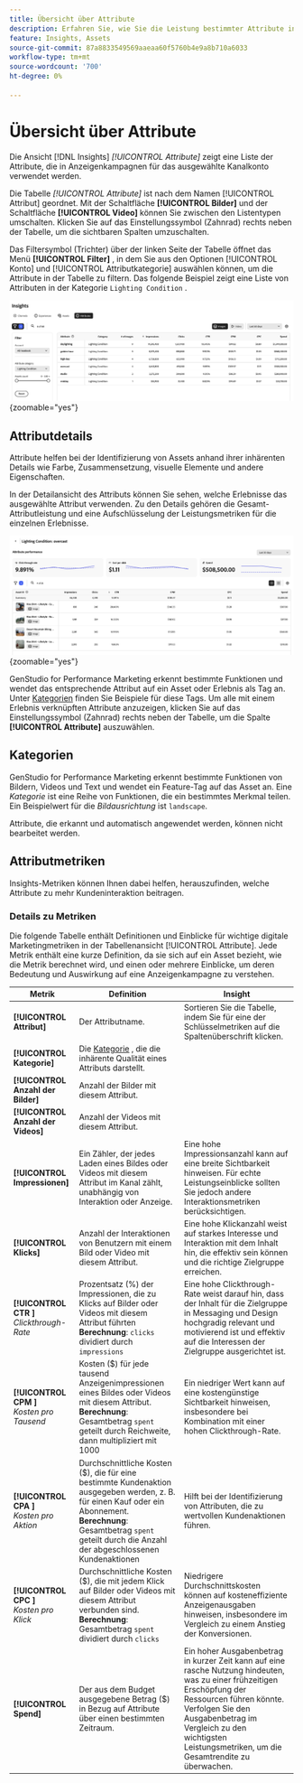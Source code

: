 ```yaml
---
title: Übersicht über Attribute
description: Erfahren Sie, wie Sie die Leistung bestimmter Attribute in Adobe GenStudio for Performance Marketing bewerten.
feature: Insights, Assets
source-git-commit: 87a8833549569aaeaa60f5760b4e9a8b710a6033
workflow-type: tm+mt
source-wordcount: '700'
ht-degree: 0%

---
```


# Übersicht über Attribute

Die Ansicht [!DNL Insights] _[!UICONTROL Attribute]_ zeigt eine Liste der Attribute, die in Anzeigenkampagnen für das ausgewählte Kanalkonto verwendet werden.

Die Tabelle _[!UICONTROL Attribute]_ ist nach dem Namen [!UICONTROL Attribut] geordnet. Mit der Schaltfläche **[!UICONTROL Bilder]** und der Schaltfläche **[!UICONTROL Video]** können Sie zwischen den Listentypen umschalten. Klicken Sie auf das Einstellungssymbol (Zahnrad) rechts neben der Tabelle, um die sichtbaren Spalten umzuschalten.

Das Filtersymbol (Trichter) über der linken Seite der Tabelle öffnet das Menü **[!UICONTROL Filter]** , in dem Sie aus den Optionen [!UICONTROL Konto] und [!UICONTROL Attributkategorie] auswählen können, um die Attribute in der Tabelle zu filtern. Das folgende Beispiel zeigt eine Liste von Attributen in der Kategorie `Lighting Condition` .

![Filter und Tabelle der Attribute](/help/assets/insights-attributes-filter.png){zoomable="yes"}

## Attributdetails

Attribute helfen bei der Identifizierung von Assets anhand ihrer inhärenten Details wie Farbe, Zusammensetzung, visuelle Elemente und andere Eigenschaften.

In der Detailansicht des Attributs können Sie sehen, welche Erlebnisse das ausgewählte Attribut verwenden. Zu den Details gehören die Gesamt-Attributleistung und eine Aufschlüsselung der Leistungsmetriken für die einzelnen Erlebnisse.

![Attribute Performance metrics](/help/assets/insights-attribute-details.png){zoomable="yes"}

GenStudio for Performance Marketing erkennt bestimmte Funktionen und wendet das entsprechende Attribut auf ein Asset oder Erlebnis als Tag an. Unter [Kategorien](#categories) finden Sie Beispiele für diese Tags. Um alle mit einem Erlebnis verknüpften Attribute anzuzeigen, klicken Sie auf das Einstellungssymbol (Zahnrad) rechts neben der Tabelle, um die Spalte **[!UICONTROL Attribute]** auszuwählen.

## Kategorien

GenStudio for Performance Marketing erkennt bestimmte Funktionen von Bildern, Videos und Text und wendet ein Feature-Tag auf das Asset an. Eine _Kategorie_ ist eine Reihe von Funktionen, die ein bestimmtes Merkmal teilen. Ein Beispielwert für die _Bildausrichtung_ ist `landscape`.

Attribute, die erkannt und automatisch angewendet werden, können nicht bearbeitet werden.

<!--
Select any of the following to open a detailed list of feature categories:

+++**Image features**

| Category               | Values                              |
| ---------------------- | ----------------------------------- |
| Background Colors      | 14 colors |
| Camera Position        | - `low angle`, `high angle`, `dutch angle`<br>- `overhead view`, `eye level`,`bird's eye view` |
| Camera Proximity       | `close up`, `mid shot`, `long shot` |
| Camera Setting         | - `fast shutter speed`, `long exposure`, `double exposure`<br>- `normal mode`, `flash`, `macro`, `wide-angle`<br>- `black and white`, `surreal`<br>- `bokeh blur`, `motion blur`, `tilt-shift blur` |
| Foreground Colors      | 14 colors |
| Image Type             | `photograph`, `sketch`, `painting`, `digital cartoon`, `infographics`, `graphic design`, `collage`, `screenshot` |
| Lighting Condition     | golden hour, blue hour, midday, overcast, night, high-key, low-key, daylight, incandescent, fluorescent, colorful, studio |
| Objects                | The items, entities, and elements that are visible, such as `lighthouse`, `orchid`, or `tunnel`. |
| Orientation            | Examples: `landscape`, `portrait`, `square` |
| Overall Tone           | `warm`, `cool`, `neutral` |
| People Categories      | Examples: `person`, `social group`, `people`, `kid` |
| Photography Styles     | `aerial photography`, `aerial photography`, `architectural photography`, `astrophotography`, `black and white photography`, `business photography`, `cityscape photography`, `commercial photography`, `composite photography`, `creative photography`, `editorial photography`, `event photography`, `family photography`, `fashion photography`, `fine art photography`, `food photography`, `holiday photography`, `indoor photography`, `landscape photography`, `lifestyle photography`, `macro photography`, `minimalist photography`, `night photography`, `outdoor photography`, `pet photography`, `portrait photography`, `product photography`, `real estate photography`, `seascape photography`, `sports photography`, `still-life photography`, `street photography`, `travel photography`, `underwater photography`, `wildlife photography` |
| Scenes                 | Examples: `city`, `island`, `living room` |
| Tags                   | Examples: `gaming`, `law`, `yoga` |
| Visual Attention Spread| The level of viewer attention spread across an image: `high`, `low` |
| Visual Content Density | The amount of information or detail in an image: `high`, `low` |

+++

+++**Video features**

| Category               | Values                              |
| ---------------------- | ----------------------------------- |
| Audio Genre  | |
| Audio Genre Category  | |
| Audio Mood  | |
| Audio Types| |
| Objects  | |
| Orientation  | |
| People Categories  | |
| Scenes  | |
| Styles  | |
| Tags   | |
| Video Category  | |
| Video Type  | |

+++

+++**Text features**

| Category               | Values                              |
| ---------------------- | ----------------------------------- |
| Emojis Count  | |
| HashTags Count  | |
| Keywords  | |
| Marketing Emotions  | |
| Narratives  |  |
| Persuasion Strategies  |  |
| Readability  | |
| Sentences Count  | |
| Stop Words Ratio  | |
| Text Quotes Count  | |
| Tones  | |
| Words Count  | |
| Words Count Per Sentence  | |

+++

-->

## Attributmetriken

Insights-Metriken können Ihnen dabei helfen, herauszufinden, welche Attribute zu mehr Kundeninteraktion beitragen.

### Details zu Metriken

Die folgende Tabelle enthält Definitionen und Einblicke für wichtige digitale Marketingmetriken in der Tabellenansicht [!UICONTROL Attribute]. Jede Metrik enthält eine kurze Definition, da sie sich auf ein Asset bezieht, wie die Metrik berechnet wird, und einen oder mehrere Einblicke, um deren Bedeutung und Auswirkung auf eine Anzeigenkampagne zu verstehen.

| Metrik | Definition | Insight |
| ---------------------- | ----------------------------- | -------------------------------- |
| **[!UICONTROL Attribut]** | Der Attributname. | Sortieren Sie die Tabelle, indem Sie für eine der Schlüsselmetriken auf die Spaltenüberschrift klicken. |
| **[!UICONTROL Kategorie]** | Die [Kategorie](#categories) , die die inhärente Qualität eines Attributs darstellt. |  |
| **[!UICONTROL Anzahl der Bilder]** | Anzahl der Bilder mit diesem Attribut. |  |
| **[!UICONTROL Anzahl der Videos]** | Anzahl der Videos mit diesem Attribut. |  |
| **[!UICONTROL Impressionen]** | Ein Zähler, der jedes Laden eines Bildes oder Videos mit diesem Attribut im Kanal zählt, unabhängig von Interaktion oder Anzeige. | Eine hohe Impressionsanzahl kann auf eine breite Sichtbarkeit hinweisen. Für echte Leistungseinblicke sollten Sie jedoch andere Interaktionsmetriken berücksichtigen. |
| **[!UICONTROL Klicks]** | Anzahl der Interaktionen von Benutzern mit einem Bild oder Video mit diesem Attribut. | Eine hohe Klickanzahl weist auf starkes Interesse und Interaktion mit dem Inhalt hin, die effektiv sein können und die richtige Zielgruppe erreichen. |
| **[!UICONTROL CTR ]**<br>_Clickthrough-Rate_ | Prozentsatz (%) der Impressionen, die zu Klicks auf Bilder oder Videos mit diesem Attribut führten <br>**Berechnung**: `clicks` dividiert durch `impressions` | Eine hohe Clickthrough-Rate weist darauf hin, dass der Inhalt für die Zielgruppe in Messaging und Design hochgradig relevant und motivierend ist und effektiv auf die Interessen der Zielgruppe ausgerichtet ist. |
| **[!UICONTROL CPM ]**<br>_Kosten pro Tausend_ | Kosten ($) für jede tausend Anzeigenimpressionen eines Bildes oder Videos mit diesem Attribut.<br>**Berechnung**: Gesamtbetrag `spent` geteilt durch Reichweite, dann multipliziert mit 1000 | Ein niedriger Wert kann auf eine kostengünstige Sichtbarkeit hinweisen, insbesondere bei Kombination mit einer hohen Clickthrough-Rate. |
| **[!UICONTROL CPA ]**<br>_Kosten pro Aktion_ | Durchschnittliche Kosten ($), die für eine bestimmte Kundenaktion ausgegeben werden, z. B. für einen Kauf oder ein Abonnement.<br>**Berechnung**: Gesamtbetrag `spent` geteilt durch die Anzahl der abgeschlossenen Kundenaktionen | Hilft bei der Identifizierung von Attributen, die zu wertvollen Kundenaktionen führen. |
| **[!UICONTROL CPC ]**<br>_Kosten pro Klick_ | Durchschnittliche Kosten ($), die mit jedem Klick auf Bilder oder Videos mit diesem Attribut verbunden sind.<br>**Berechnung**: Gesamtbetrag `spent` dividiert durch `clicks` | Niedrigere Durchschnittskosten können auf kosteneffiziente Anzeigenausgaben hinweisen, insbesondere im Vergleich zu einem Anstieg der Konversionen. |
| **[!UICONTROL Spend]** | Der aus dem Budget ausgegebene Betrag ($) in Bezug auf Attribute über einen bestimmten Zeitraum. | Ein hoher Ausgabenbetrag in kurzer Zeit kann auf eine rasche Nutzung hindeuten, was zu einer frühzeitigen Erschöpfung der Ressourcen führen könnte. Verfolgen Sie den Ausgabenbetrag im Vergleich zu den wichtigsten Leistungsmetriken, um die Gesamtrendite zu überwachen. |
